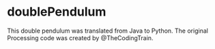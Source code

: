 # doublePendulum

This double pendulum was translated from Java to Python.
The original Processing code was created by @TheCodingTrain.
